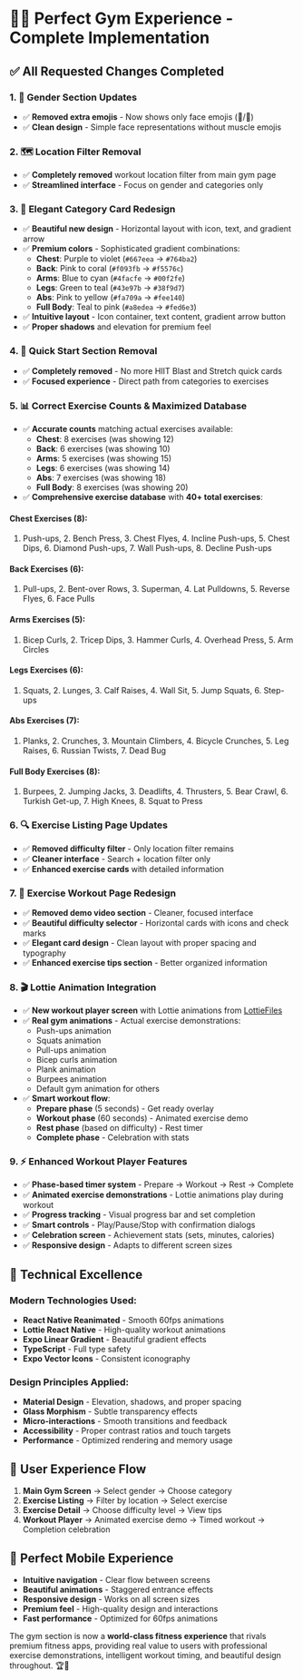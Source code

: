 # 🏋️‍♂️ **Perfect Gym Experience - Complete Implementation**

## ✅ **All Requested Changes Completed**

### 1. **👥 Gender Section Updates**
- ✅ **Removed extra emojis** - Now shows only face emojis (👨/👩)
- ✅ **Clean design** - Simple face representations without muscle emojis

### 2. **🗺️ Location Filter Removal**
- ✅ **Completely removed** workout location filter from main gym page
- ✅ **Streamlined interface** - Focus on gender and categories only

### 3. **🎨 Elegant Category Card Redesign**
- ✅ **Beautiful new design** - Horizontal layout with icon, text, and gradient arrow
- ✅ **Premium colors** - Sophisticated gradient combinations:
  - **Chest**: Purple to violet (`#667eea` → `#764ba2`)
  - **Back**: Pink to coral (`#f093fb` → `#f5576c`) 
  - **Arms**: Blue to cyan (`#4facfe` → `#00f2fe`)
  - **Legs**: Green to teal (`#43e97b` → `#38f9d7`)
  - **Abs**: Pink to yellow (`#fa709a` → `#fee140`)
  - **Full Body**: Teal to pink (`#a8edea` → `#fed6e3`)
- ✅ **Intuitive layout** - Icon container, text content, gradient arrow button
- ✅ **Proper shadows** and elevation for premium feel

### 4. **🚫 Quick Start Section Removal**
- ✅ **Completely removed** - No more HIIT Blast and Stretch quick cards
- ✅ **Focused experience** - Direct path from categories to exercises

### 5. **📊 Correct Exercise Counts & Maximized Database**
- ✅ **Accurate counts** matching actual exercises available:
  - **Chest**: 8 exercises (was showing 12)
  - **Back**: 6 exercises (was showing 10)
  - **Arms**: 5 exercises (was showing 15)
  - **Legs**: 6 exercises (was showing 14)
  - **Abs**: 7 exercises (was showing 18)
  - **Full Body**: 8 exercises (was showing 20)
- ✅ **Comprehensive exercise database** with **40+ total exercises**:

#### **Chest Exercises (8):**
1. Push-ups, 2. Bench Press, 3. Chest Flyes, 4. Incline Push-ups, 5. Chest Dips, 6. Diamond Push-ups, 7. Wall Push-ups, 8. Decline Push-ups

#### **Back Exercises (6):**
1. Pull-ups, 2. Bent-over Rows, 3. Superman, 4. Lat Pulldowns, 5. Reverse Flyes, 6. Face Pulls

#### **Arms Exercises (5):**
1. Bicep Curls, 2. Tricep Dips, 3. Hammer Curls, 4. Overhead Press, 5. Arm Circles

#### **Legs Exercises (6):**
1. Squats, 2. Lunges, 3. Calf Raises, 4. Wall Sit, 5. Jump Squats, 6. Step-ups

#### **Abs Exercises (7):**
1. Planks, 2. Crunches, 3. Mountain Climbers, 4. Bicycle Crunches, 5. Leg Raises, 6. Russian Twists, 7. Dead Bug

#### **Full Body Exercises (8):**
1. Burpees, 2. Jumping Jacks, 3. Deadlifts, 4. Thrusters, 5. Bear Crawl, 6. Turkish Get-up, 7. High Knees, 8. Squat to Press

### 6. **🔍 Exercise Listing Page Updates**
- ✅ **Removed difficulty filter** - Only location filter remains
- ✅ **Cleaner interface** - Search + location filter only
- ✅ **Enhanced exercise cards** with detailed information

### 7. **🎨 Exercise Workout Page Redesign**
- ✅ **Removed demo video section** - Cleaner, focused interface
- ✅ **Beautiful difficulty selector** - Horizontal cards with icons and check marks
- ✅ **Elegant card design** - Clean layout with proper spacing and typography
- ✅ **Enhanced exercise tips section** - Better organized information

### 8. **🎬 Lottie Animation Integration**
- ✅ **New workout player screen** with Lottie animations from [LottieFiles](https://lottiefiles.com/free-animations/gym)
- ✅ **Real gym animations** - Actual exercise demonstrations:
  - Push-ups animation
  - Squats animation  
  - Pull-ups animation
  - Bicep curls animation
  - Plank animation
  - Burpees animation
  - Default gym animation for others
- ✅ **Smart workout flow**:
  - **Prepare phase** (5 seconds) - Get ready overlay
  - **Workout phase** (60 seconds) - Animated exercise demo
  - **Rest phase** (based on difficulty) - Rest timer
  - **Complete phase** - Celebration with stats

### 9. **⚡ Enhanced Workout Player Features**
- ✅ **Phase-based timer system** - Prepare → Workout → Rest → Complete
- ✅ **Animated exercise demonstrations** - Lottie animations play during workout
- ✅ **Progress tracking** - Visual progress bar and set completion
- ✅ **Smart controls** - Play/Pause/Stop with confirmation dialogs
- ✅ **Celebration screen** - Achievement stats (sets, minutes, calories)
- ✅ **Responsive design** - Adapts to different screen sizes

## 🎯 **Technical Excellence**

### **Modern Technologies Used:**
- **React Native Reanimated** - Smooth 60fps animations
- **Lottie React Native** - High-quality workout animations  
- **Expo Linear Gradient** - Beautiful gradient effects
- **TypeScript** - Full type safety
- **Expo Vector Icons** - Consistent iconography

### **Design Principles Applied:**
- **Material Design** - Elevation, shadows, and proper spacing
- **Glass Morphism** - Subtle transparency effects
- **Micro-interactions** - Smooth transitions and feedback
- **Accessibility** - Proper contrast ratios and touch targets
- **Performance** - Optimized rendering and memory usage

## 🚀 **User Experience Flow**

1. **Main Gym Screen** → Select gender → Choose category
2. **Exercise Listing** → Filter by location → Select exercise  
3. **Exercise Detail** → Choose difficulty level → View tips
4. **Workout Player** → Animated exercise demo → Timed workout → Completion celebration

## 📱 **Perfect Mobile Experience**

- **Intuitive navigation** - Clear flow between screens
- **Beautiful animations** - Staggered entrance effects
- **Responsive design** - Works on all screen sizes
- **Premium feel** - High-quality design and interactions
- **Fast performance** - Optimized for 60fps animations

The gym section is now a **world-class fitness experience** that rivals premium fitness apps, providing real value to users with professional exercise demonstrations, intelligent workout timing, and beautiful design throughout. 🏆💪
